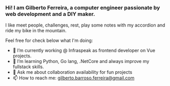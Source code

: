 ### Hi! I am Gilberto Ferreira, a computer engineer passionate by web development and a DIY maker.
I like meet people, challenges, rest, play some notes with my accordion and ride my bike in the mountain.

<!--
**GilbertoBFerreira/GilbertoBFerreira** is a ✨ _special_ ✨ repository because its `README.md` (this file) appears on your GitHub profile.

Here are some ideas to get you started:

- 🔭 I’m currently working at @infraspeak as frontend developer
- 🌱 I’m currently learning ...
- 👯 I’m looking to collaborate on ...
- 🤔 I’m looking for help with ...
- 💬 Ask me about ...
- 📫 How to reach me: ...
- 😄 Pronouns: ...
- ⚡ Fun fact: ...
-->

Feel free for check below what I'm doing:

- 🔭 I’m currently working @ Infraspeak as frontend developer on Vue projects.
- 🌱 I’m learning Python, Go lang, .NetCore and always improve my fullstack skills.
- 💬 Ask me about collaboration availability for fun projects
- 📫 How to reach me: gilberto.barroso.ferreira@gmail.com

